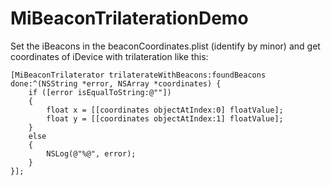 MiBeaconTrilaterationDemo
=========================

Set the iBeacons in the beaconCoordinates.plist (identify by minor) and get coordinates of iDevice with trilateration like this:

    [MiBeaconTrilaterator trilaterateWithBeacons:foundBeacons done:^(NSString *error, NSArray *coordinates) {
        if ([error isEqualToString:@""])
        {
            float x = [[coordinates objectAtIndex:0] floatValue];
            float y = [[coordinates objectAtIndex:1] floatValue];
        }
        else
        {
            NSLog(@"%@", error);
        }
    }];
